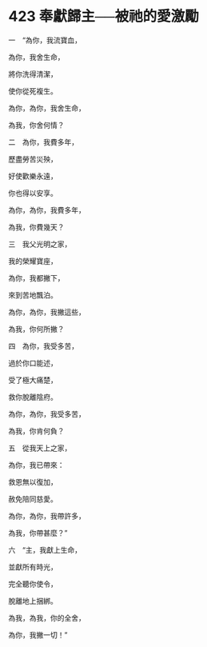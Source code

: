 # 423 奉獻歸主──被祂的愛激勵　

一　“為你，我流寶血，

為你，我舍生命，

將你洗得清潔，

使你從死複生。

為你，為你，我舍生命，

為我，你舍何情？

二　為你，我費多年，

歷盡勞苦災殃，

好使歡樂永遠，

你也得以安享。

為你，為你，我費多年，

為我，你費幾天？

三　我父光明之家，

我的榮耀寶座，

為你，我都撇下，

來到苦地飄泊。

為你，為你，我撇這些，

為我，你何所撇？

四　為你，我受多苦，

過於你口能述，

受了極大痛楚，

救你脫離陰府。

為你，為你，我受多苦，

為我，你肯何負？

五　從我天上之家，

為你，我已帶來：

救恩無以復加，

赦免陪同慈愛。

為你，為你，我帶許多，

為我，你帶甚麼？”

六　“主，我獻上生命，

並獻所有時光，

完全聽你使令，

脫離地上捆綁。

為我，為我，你的全舍，

為你，我撇一切！”

